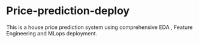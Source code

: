 # Price-prediction-deploy
This is a house price prediction system using comprehensive EDA , Feature Engineering and MLops deployment.
